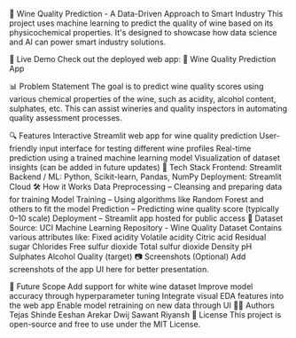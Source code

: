 🍷 Wine Quality Prediction - A Data-Driven Approach to Smart Industry
This project uses machine learning to predict the quality of wine based on its physicochemical properties. It's designed to showcase how data science and AI can power smart industry solutions.

🚀 Live Demo
Check out the deployed web app:
🔗 Wine Quality Prediction App

📊 Problem Statement
The goal is to predict wine quality scores using various chemical properties of the wine, such as acidity, alcohol content, sulphates, etc. This can assist wineries and quality inspectors in automating quality assessment processes.

🔍 Features
Interactive Streamlit web app for wine quality prediction
User-friendly input interface for testing different wine profiles
Real-time prediction using a trained machine learning model
Visualization of dataset insights (can be added in future updates)
🧪 Tech Stack
Frontend: Streamlit
Backend / ML: Python, Scikit-learn, Pandas, NumPy
Deployment: Streamlit Cloud
🛠️ How it Works
Data Preprocessing – Cleansing and preparing data for training
Model Training – Using algorithms like Random Forest and others to fit the model
Prediction – Predicting wine quality score (typically 0–10 scale)
Deployment – Streamlit app hosted for public access
📁 Dataset
Source: UCI Machine Learning Repository - Wine Quality Dataset
Contains various attributes like:
Fixed acidity
Volatile acidity
Citric acid
Residual sugar
Chlorides
Free sulfur dioxide
Total sulfur dioxide
Density
pH
Sulphates
Alcohol
Quality (target)
📷 Screenshots (Optional)
Add screenshots of the app UI here for better presentation.

🧠 Future Scope
Add support for white wine dataset
Improve model accuracy through hyperparameter tuning
Integrate visual EDA features into the web app
Enable model retraining on new data through UI
👨‍💻 Authors
Tejas Shinde
Eeshan Arekar
Dwij Sawant
Riyansh
📜 License
This project is open-source and free to use under the MIT License.
